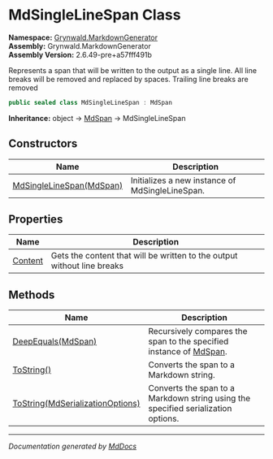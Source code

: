 ﻿<!--  
  <auto-generated>   
    The contents of this file were generated by a tool.  
    Changes to this file may be list if the file is regenerated  
  </auto-generated>   
-->

# MdSingleLineSpan Class

**Namespace:** [Grynwald.MarkdownGenerator](../index.md)  
**Assembly:** Grynwald.MarkdownGenerator  
**Assembly Version:** 2.6.49\-pre+a57fff491b

Represents a span that will be written to the output as a single line. All line breaks will be removed and replaced by spaces. Trailing line breaks are removed

```csharp
public sealed class MdSingleLineSpan : MdSpan
```

**Inheritance:** object → [MdSpan](../MdSpan/index.md) → MdSingleLineSpan

## Constructors

| Name                                              | Description                                     |
| ------------------------------------------------- | ----------------------------------------------- |
| [MdSingleLineSpan(MdSpan)](constructors/index.md) | Initializes a new instance of MdSingleLineSpan. |

## Properties

| Name                             | Description                                                             |
| -------------------------------- | ----------------------------------------------------------------------- |
| [Content](properties/Content.md) | Gets the content that will be written to the output without line breaks |

## Methods

| Name                                                                                   | Description                                                                              |
| -------------------------------------------------------------------------------------- | ---------------------------------------------------------------------------------------- |
| [DeepEquals(MdSpan)](methods/DeepEquals.md)                                            | Recursively compares the span to the specified instance of [MdSpan](../MdSpan/index.md). |
| [ToString()](methods/ToString.md#tostring)                                             | Converts the span to a Markdown string.                                                  |
| [ToString(MdSerializationOptions)](methods/ToString.md#tostringmdserializationoptions) | Converts the span to a Markdown string using the specified serialization options.        |

___

*Documentation generated by [MdDocs](https://github.com/ap0llo/mddocs)*
